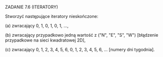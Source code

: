 ZADANIE 7.6 (ITERATORY)

Stworzyć następujące iteratory nieskończone:

(a) zwracający 0, 1, 0, 1, 0, 1, ...,

(b) zwracający przypadkowo jedną wartość z ("N", "E", "S", "W") [błądzenie przypadkowe na sieci kwadratowej 2D],

(c) zwracający 0, 1, 2, 3, 4, 5, 6, 0, 1, 2, 3, 4, 5, 6, ... [numery dni tygodnia].
